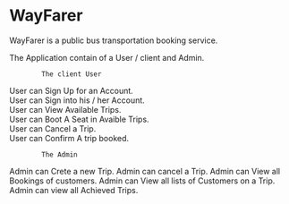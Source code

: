 # WayFarer
WayFarer is a public bus transportation booking service.

The Application contain of a User / client and Admin.

            The client User
User can Sign Up for an Account.<br>
User can Sign into his / her Account.<br>
User can View Available Trips.<br>
User can Boot A Seat in Avaible Trips.<br>
User can Cancel a Trip.<br>
User can Confirm A trip booked.<br>


            The Admin
Admin can Crete a new Trip.
Admin can cancel a Trip.
Admin can View all Bookings of customers.
Admin can View all lists of Customers on a Trip.
Admin can view all Achieved Trips.